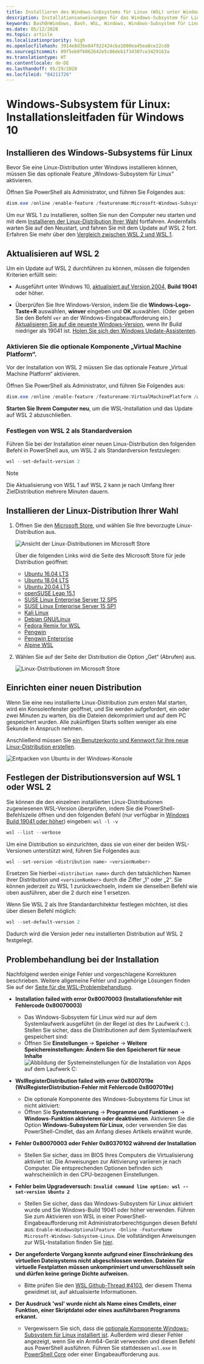 ```yaml
---
title: Installieren des Windows-Subsystems für Linux (WSL) unter Windows 10
description: Installationsanweisungen für das Windows-Subsystem für Linux unter Windows 10.
keywords: BashOnWindows, Bash, WSL, Windows, Windows-Subsystem für Linux, Windows-Subsystem, Ubuntu, Debian, Suse, Windows 10, Installieren, Aktivieren, WSL2, Version 2
ms.date: 05/12/2020
ms.topic: article
ms.localizationpriority: high
ms.openlocfilehash: 3914e8d3be84f922424cba1000ea45ea8ce22cd8
ms.sourcegitcommit: 09f5eb0f6062642e5c86deb1f34307ce3429163a
ms.translationtype: HT
ms.contentlocale: de-DE
ms.lasthandoff: 05/29/2020
ms.locfileid: "84211726"
---
```

# <a name="windows-subsystem-for-linux-installation-guide-for-windows-10"></a>Windows-Subsystem für Linux: Installationsleitfaden für Windows 10

## <a name="install-the-windows-subsystem-for-linux"></a>Installieren des Windows-Subsystems für Linux

Bevor Sie eine Linux-Distribution unter Windows installieren können, müssen Sie das optionale Feature „Windows-Subsystem für Linux“ aktivieren.

Öffnen Sie PowerShell als Administrator, und führen Sie Folgendes aus:

```powershell
dism.exe /online /enable-feature /featurename:Microsoft-Windows-Subsystem-Linux /all /norestart
```

Um nur WSL 1 zu installieren, sollten Sie nun den Computer neu starten und mit dem [Installieren der Linux-Distribution Ihrer Wahl](./install-win10.md#install-your-linux-distribution-of-choice) fortfahren. Andernfalls warten Sie auf den Neustart, und fahren Sie mit dem Update auf WSL 2 fort. Erfahren Sie mehr über den [Vergleich zwischen WSL 2 und WSL 1](./compare-versions.md).

## <a name="update-to-wsl-2"></a>Aktualisieren auf WSL 2

Um ein Update auf WSL 2 durchführen zu können, müssen die folgenden Kriterien erfüllt sein:

- Ausgeführt unter Windows 10, [aktualisiert auf Version 2004](ms-settings:windowsupdate), **Build 19041** oder höher.

- Überprüfen Sie Ihre Windows-Version, indem Sie die **Windows-Logo-Taste+R** auswählen, **winver** eingeben und **OK** auswählen. (Oder geben Sie den Befehl `ver` an der Windows-Eingabeaufforderung ein.) [Aktualisieren Sie auf die neueste Windows-Version](ms-settings:windowsupdate), wenn Ihr Build niedriger als 19041 ist. [Holen Sie sich den Windows Update-Assistenten](https://www.microsoft.com/software-download/windows10).

### <a name="enable-the-virtual-machine-platform-optional-component"></a>Aktivieren Sie die optionale Komponente „Virtual Machine Platform“.

Vor der Installation von WSL 2 müssen Sie das optionale Feature „Virtual Machine Platform“ aktivieren.

Öffnen Sie PowerShell als Administrator, und führen Sie Folgendes aus:

```powershell
dism.exe /online /enable-feature /featurename:VirtualMachinePlatform /all /norestart
```

**Starten Sie Ihrem Computer neu**, um die WSL-Installation und das Update auf WSL 2 abzuschließen.

### <a name="set-wsl-2-as-your-default-version"></a>Festlegen von WSL 2 als Standardversion

Führen Sie bei der Installation einer neuen Linux-Distribution den folgenden Befehl in PowerShell aus, um WSL 2 als Standardversion festzulegen:

```powershell
wsl --set-default-version 2
```

> [!NOTE]
> Die Aktualisierung von WSL 1 auf WSL 2 kann je nach Umfang Ihrer ZielDistribution mehrere Minuten dauern.

## <a name="install-your-linux-distribution-of-choice"></a>Installieren der Linux-Distribution Ihrer Wahl

1. Öffnen Sie den [Microsoft Store](https://aka.ms/wslstore), und wählen Sie Ihre bevorzugte Linux-Distribution aus.

    ![Ansicht der Linux-Distributionen im Microsoft Store](media/store.png)

    Über die folgenden Links wird die Seite des Microsoft Store für jede Distribution geöffnet:

    - [Ubuntu 16.04 LTS](https://www.microsoft.com/store/apps/9pjn388hp8c9)
    - [Ubuntu 18.04 LTS](https://www.microsoft.com/store/apps/9N9TNGVNDL3Q)
    - [Ubuntu 20.04 LTS](https://www.microsoft.com/store/apps/9n6svws3rx71)
    - [openSUSE Leap 15.1](https://www.microsoft.com/store/apps/9NJFZK00FGKV)
    - [SUSE Linux Enterprise Server 12 SP5](https://www.microsoft.com/store/apps/9MZ3D1TRP8T1)
    - [SUSE Linux Enterprise Server 15 SP1](https://www.microsoft.com/store/apps/9PN498VPMF3Z)
    - [Kali Linux](https://www.microsoft.com/store/apps/9PKR34TNCV07)
    - [Debian GNU/Linux](https://www.microsoft.com/store/apps/9MSVKQC78PK6)
    - [Fedora Remix for WSL](https://www.microsoft.com/store/apps/9n6gdm4k2hnc)
    - [Pengwin](https://www.microsoft.com/store/apps/9NV1GV1PXZ6P)
    - [Pengwin Enterprise](https://www.microsoft.com/store/apps/9N8LP0X93VCP)
    - [Alpine WSL](https://www.microsoft.com/store/apps/9p804crf0395)

2. Wählen Sie auf der Seite der Distribution die Option „Get“ (Abrufen) aus.

    ![Linux-Distributionen im Microsoft Store](media/UbuntuStore.png)

## <a name="set-up-a-new-distribution"></a>Einrichten einer neuen Distribution

Wenn Sie eine neu installierte Linux-Distribution zum ersten Mal starten, wird ein Konsolenfenster geöffnet, und Sie werden aufgefordert, ein oder zwei Minuten zu warten, bis die Dateien dekomprimiert und auf dem PC gespeichert wurden. Alle zukünftigen Starts sollten weniger als eine Sekunde in Anspruch nehmen.

Anschließend müssen Sie [ein Benutzerkonto und Kennwort für Ihre neue Linux-Distribution erstellen](./user-support.md).

![Entpacken von Ubuntu in der Windows-Konsole](media/UbuntuInstall.png)

## <a name="set-your-distribution-version-to-wsl-1-or-wsl-2"></a>Festlegen der Distributionsversion auf WSL 1 oder WSL 2

Sie können die den einzelnen installierten Linux-Distributionen zugewiesenen WSL-Version überprüfen, indem Sie die PowerShell-Befehlszeile öffnen und den folgenden Befehl (nur verfügbar in [Windows Build 19041 oder höher](ms-settings:windowsupdate)) eingeben: `wsl -l -v`

```powershell
wsl --list --verbose
```

Um eine Distribution so einzurichten, dass sie von einer der beiden WSL-Versionen unterstützt wird, führen Sie Folgendes aus:

```powershell
wsl --set-version <distribution name> <versionNumber>
```

Ersetzen Sie hierbei `<distribution name>` durch den tatsächlichen Namen Ihrer Distribution und `<versionNumber>` durch die Ziffer „1“ oder „2“. Sie können jederzeit zu WSL 1 zurückwechseln, indem sie denselben Befehl wie oben ausführen, aber die 2 durch eine 1 ersetzen.

Wenn Sie WSL 2 als Ihre Standardarchitektur festlegen möchten, ist dies über diesen Befehl möglich:

```powershell
wsl --set-default-version 2
```

Dadurch wird die Version jeder neu installierten Distribution auf WSL 2 festgelegt.

## <a name="troubleshooting-installation"></a>Problembehandlung bei der Installation

Nachfolgend werden einige Fehler und vorgeschlagene Korrekturen beschrieben. Weitere allgemeine Fehler und zugehörige Lösungen finden Sie auf der [Seite für die WSL-Problembehandlung](troubleshooting.md).

- **Installation failed with error 0x80070003 (Installationsfehler mit Fehlercode 0x80070003)**
  - Das Windows-Subsystem für Linux wird nur auf dem Systemlaufwerk ausgeführt (in der Regel ist dies Ihr Laufwerk `C:`). Stellen Sie sicher, dass die Distributionen auf dem Systemlaufwerk gespeichert sind:  
  - Öffnen Sie **Einstellungen** -> **Speicher** -> **Weitere Speichereinstellungen: Ändern Sie den Speicherort für neue Inhalte**
    ![Abbildung der Systemeinstellungen für die Installation von Apps auf dem Laufwerk C:](media/AppStorage.png)

- **WslRegisterDistribution failed with error 0x8007019e (WslRegisterDistribution-Fehler mit Fehlercode 0x8007019e)**
  - Die optionale Komponente des Windows-Subsystems für Linux ist nicht aktiviert:
  - Öffnen Sie **Systemsteuerung** -> **Programme und Funktionen** -> **Windows-Funktion aktivieren oder deaktivieren**. Aktivieren Sie die Option **Windows-Subsystem für Linux**, oder verwenden Sie das PowerShell-Cmdlet, das am Anfang dieses Artikels erwähnt wurde.

- **Fehler 0x80070003 oder Fehler 0x80370102 während der Installation**
  - Stellen Sie sicher, dass im BIOS Ihres Computers die Virtualisierung aktiviert ist. Die Anweisungen zur Aktivierung variieren je nach Computer. Die entsprechenden Optionen befinden sich wahrscheinlich in den CPU-bezogenen Einstellungen.

- **Fehler beim Upgradeversuch: `Invalid command line option: wsl --set-version Ubuntu 2`**
  - Stellen Sie sicher, dass das Windows-Subsystem für Linux aktiviert wurde und Sie Windows-Build 19041 oder höher verwenden. Führen Sie zum Aktivieren von WSL in einer PowerShell-Eingabeaufforderung mit Administratorberechtigungen diesen Befehl aus: `Enable-WindowsOptionalFeature -Online -FeatureName Microsoft-Windows-Subsystem-Linux`. Die vollständigen Anweisungen zur WSL-Installation finden Sie [hier](./install-win10.md).

- **Der angeforderte Vorgang konnte aufgrund einer Einschränkung des virtuellen Dateisystems nicht abgeschlossen werden. Dateien für virtuelle Festplatten müssen unkomprimiert und unverschlüsselt sein und dürfen keine geringe Dichte aufweisen.**
  - Bitte prüfen Sie den [WSL Github-Thread #4103](https://github.com/microsoft/WSL/issues/4103), der diesem Thema gewidmet ist, auf aktualisierte Informationen.

- **Der Ausdruck 'wsl' wurde nicht als Name eines Cmdlets, einer Funktion, einer Skriptdatei oder eines ausführbaren Programms erkannt.**
  - Vergewissern Sie sich, dass die [optionale Komponente Windows-Subsystem für Linux installiert ist](./install-win10.md#enable-the-virtual-machine-platform-optional-component). Außerdem wird dieser Fehler angezeigt, wenn Sie ein Arm64-Gerät verwenden und diesen Befehl aus PowerShell ausführen. Führen Sie stattdessen `wsl.exe` in [PowerShell Core](https://docs.microsoft.com/powershell/scripting/install/installing-powershell-core-on-windows?view=powershell-6) oder einer Eingabeaufforderung aus.
